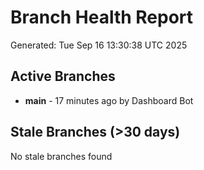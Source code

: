 # Branch Health Report
Generated: Tue Sep 16 13:30:38 UTC 2025

## Active Branches
- **main** - 17 minutes ago by Dashboard Bot

## Stale Branches (>30 days)
No stale branches found
